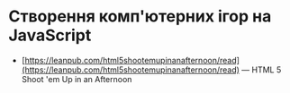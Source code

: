 # Створення комп'ютерних ігор на JavaScript

* [https://leanpub.com/html5shootemupinanafternoon/read](https://leanpub.com/html5shootemupinanafternoon/read) — HTML 5 Shoot 'em Up in an Afternoon


